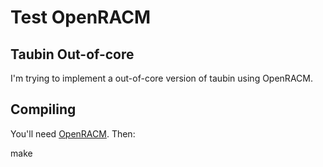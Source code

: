 # Test OpenRACM

## Taubin Out-of-core

I'm trying to implement a out-of-core version of taubin using OpenRACM.

## Compiling

You'll need [OpenRACM](http://sglab.kaist.ac.kr/~sungeui/OpenRACM/). Then:

make
